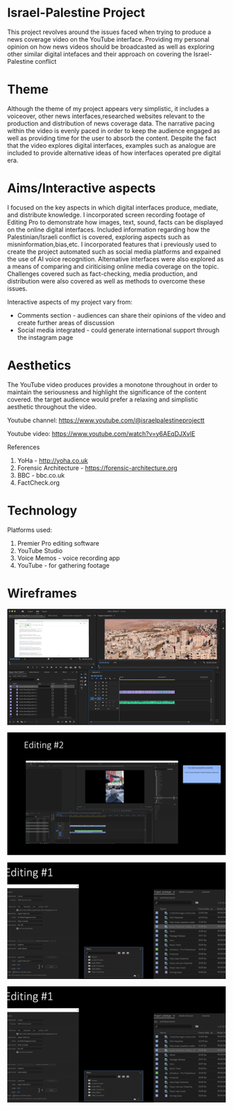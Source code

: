 # Israel-Palestine Project
This project revolves around the issues faced when trying to produce a news coverage video on the YouTube interface. Providing my personal opinion on how news videos should be broadcasted as well as exploring other similar digital intefaces and their approach on covering the Israel-Palestine conflict

# Theme  
Although the theme of my project appears very simplistic, it includes a voiceover, other news interfaces,researched websites relevant to the production and distribution of news coverage data. The narrative pacing within the video is evenly paced in order to keep the audience engaged as well as providing time for the user to absorb the content. Despite the fact that the video explores digital interfaces, examples such as analogue are included to provide alternative ideas of how interfaces operated pre digital era.

# Aims/Interactive aspects  
I focused on the key aspects in which digital interfaces produce, mediate, and distribute knowledge. I incorporated screen recording footage of Editing Pro to demonstrate how images, text, sound, facts can be displayed on the online digital interfaces. Included information regarding how the Palestinian/Israeli conflict is covered, exploring aspects such as misninformation,bias,etc. I incorporated features that i previously used to create the project automated such as social media platforms and expained the use of AI voice recognition. Alternative interfaces were also explored as a means of comparing and ciriticising online media coverage on the topic. Challenges covered such as fact-checking, media production, and distribution were also covered as well as methods to overcome these issues.

Interactive aspects of my project vary from:
- Comments section - audiences can share their opinions of the video and create further areas of discussion
- Social media integrated - could generate international support through the instagram page


# Aesthetics
The YouTube video produces provides a monotone throughout in order to maintain the seriousness and highlight the significance of the content covered. the target audience would prefer a relaxing and simplistic aesthetic throughout the video.

Youtube channel:
https://www.youtube.com/@israelpalestineprojectt

Youtube video:
https://www.youtube.com/watch?v=y6AEqDJXvlE

References
1. YoHa - http://yoha.co.uk
2. Forensic Architecture - https://forensic-architecture.org
3. BBC - bbc.co.uk
4. FactCheck.org

# Technology 

Platforms used:
1. Premier Pro editing software
2. YouTube Studio
3. Voice Memos - voice recording app
4. YouTube - for gathering footage

# Wireframes 
![Editing1](https://github.com/panosleontsinis/Palestine-Project-Draft/blob/main/Screenshot%202024-01-11%20at%2016.54.27.png?raw=true)


![Editing2](https://github.com/panosleontsinis/Palestine-Project-Draft/blob/main/Screenshot%202024-01-11%20at%2016.55.26.png?raw=true)



![Editing3](https://github.com/panosleontsinis/Palestine-Project-Draft/blob/main/Screenshot%202024-01-11%20at%2016.55.10.png?raw=true)


![Editing4](https://github.com/panosleontsinis/Palestine-Project-Draft/blob/main/Screenshot%202024-01-11%20at%2016.55.10.png?raw=true)
